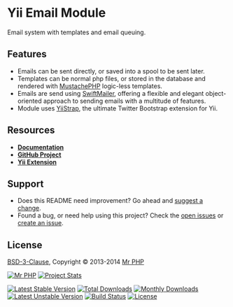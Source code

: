 # Yii Email Module

Email system with templates and email queuing.


## Features

- Emails can be sent directly, or saved into a spool to be sent later.
- Templates can be normal php files, or stored in the database and rendered with [MustachePHP](https://github.com/bobthecow/mustache.php) logic-less templates.
- Emails are send using [SwiftMailer](http://swiftmailer.org/), offering a flexible and elegant object-oriented approach to sending emails with a multitude of features.
- Module uses [YiiStrap](http://getyiistrap.com/), the ultimate Twitter Bootstrap extension for Yii.


## Resources

- **[Documentation](http://cornernote.github.io/yii-email-module)**
- **[GitHub Project](https://github.com/cornernote/yii-email-module)**
- **[Yii Extension](http://www.yiiframework.com/extension/yii-email-module)**


## Support

- Does this README need improvement?  Go ahead and [suggest a change](https://github.com/cornernote/yii-email-module/edit/master/README.md).
- Found a bug, or need help using this project?  Check the [open issues](https://github.com/cornernote/yii-email-module/issues) or [create an issue](https://github.com/cornernote/yii-email-module/issues/new).


## License

[BSD-3-Clause](https://raw.github.com/cornernote/yii-email-module/master/LICENSE), Copyright © 2013-2014 [Mr PHP](mailto:info@mrphp.com.au)


[![Mr PHP](https://raw.github.com/cornernote/mrphp-assets/master/img/code-banner.png)](http://mrphp.com.au) [![Project Stats](https://www.ohloh.net/p/yii-email-module/widgets/project_thin_badge.gif)](https://www.ohloh.net/p/yii-email-module)

[![Latest Stable Version](https://poser.pugx.org/cornernote/yii-email-module/v/stable.png)](https://github.com/cornernote/yii-email-module/releases/latest) [![Total Downloads](https://poser.pugx.org/cornernote/yii-email-module/downloads.png)](https://packagist.org/packages/cornernote/yii-email-module) [![Monthly Downloads](https://poser.pugx.org/cornernote/yii-email-module/d/monthly.png)](https://packagist.org/packages/cornernote/yii-email-module) [![Latest Unstable Version](https://poser.pugx.org/cornernote/yii-email-module/v/unstable.png)](https://github.com/cornernote/yii-email-module) [![Build Status](https://travis-ci.org/cornernote/yii-email-module.png?branch=master)](https://travis-ci.org/cornernote/yii-email-module) [![License](https://poser.pugx.org/cornernote/yii-email-module/license.png)](https://raw.github.com/cornernote/yii-email-module/master/LICENSE)
